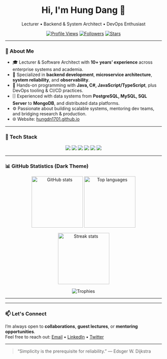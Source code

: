 <!-- Header -->
<h1 align="center">Hi, I'm Hung Dang 👋</h1>
<p align="center">
  Lecturer • Backend & System Architect • DevOps Enthusiast
</p>

<p align="center">
  <a href="https://github.com/hungdn1701"><img src="https://komarev.com/ghpvc/?username=hungdn1701&style=flat&label=Profile+Views" alt="Profile Views" /></a>
  <a href="https://github.com/hungdn1701?tab=followers"><img alt="Followers" src="https://img.shields.io/github/followers/hungdn1701?style=flat" /></a>
  <a href="https://github.com/hungdn1701"><img alt="Stars" src="https://img.shields.io/github/stars/hungdn1701?affiliations=OWNER&style=flat" /></a>
</p>

---

### 🧭 About Me

- 🎓 Lecturer & Software Architect with **10+ years’ experience** across enterprise systems and academia.  
- 🧠 Specialized in **backend development**, **microservice architecture**, **system reliability**, and **observability**.  
- 🧰 Hands-on programming with **Java, C#, JavaScript/TypeScript**, plus DevOps tooling & CI/CD practices.  
- 🗄️ Experienced with data systems from **PostgreSQL, MySQL, SQL Server** to **MongoDB**, and distributed data platforms.  
- ⚙️ Passionate about building scalable systems, mentoring dev teams, and bridging research & production.  
- 🌐 Website: [hungdn1701.github.io](https://hungdn1701.github.io)

---

### 🧩 Tech Stack

<p align="center">
  <img src="https://img.shields.io/badge/Java-007396?logo=java&logoColor=white" />
  <img src="https://img.shields.io/badge/C%23-239120?logo=c-sharp&logoColor=white" />
  <img src="https://img.shields.io/badge/TypeScript-3178C6?logo=typescript&logoColor=white" />
  <img src="https://img.shields.io/badge/PostgreSQL-4169E1?logo=postgresql&logoColor=white" />
  <img src="https://img.shields.io/badge/MongoDB-47A248?logo=mongodb&logoColor=white" />
  <img src="https://img.shields.io/badge/GitHub%20Actions-2088FF?logo=github-actions&logoColor=white" />
</p>

---

### 📊 GitHub Statistics (Dark Theme)

<p align="center">
  <img src="https://github-readme-stats.vercel.app/api?username=hungdn1701&show_icons=true&count_private=true&theme=tokyonight&hide_border=true" height="165" alt="GitHub stats" />
  <img src="https://github-readme-stats.vercel.app/api/top-langs/?username=hungdn1701&layout=compact&langs_count=8&theme=tokyonight&hide_border=true" height="165" alt="Top languages" />
</p>

<p align="center">
  <img src="https://streak-stats.demolab.com?user=hungdn1701&theme=tokyonight&hide_border=true" height="165" alt="Streak stats" />
</p>

<p align="center">
  <img src="https://github-profile-trophy.vercel.app/?username=hungdn1701&theme=tokyonight&no-bg=true&no-frame=true&margin-w=8&row=1" alt="Trophies" />
</p>

---



<!--START_SECTION:activity-->
<!--END_SECTION:activity-->

---

### 📫 Let's Connect

I’m always open to **collaborations**, **guest lectures**, or **mentoring opportunities**.  
Feel free to reach out: [Email](hungdn@ptit.edu.vn) • [LinkedIn](#) • [Twitter](#)

---

> “Simplicity is the prerequisite for reliability.” — Edsger W. Dijkstra

